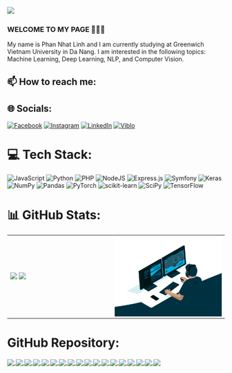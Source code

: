 [![](https://visitcount.itsvg.in/api?id=Linhvjc&icon=0&color=12)](https://visitcount.itsvg.in)

### WELCOME TO MY PAGE 👋👋👋
My name is Phan Nhat Linh and I am currently studying at Greenwich Vietnam University in Da Nang. I am interested in the following topics: Machine Learning, Deep Learning, NLP, and Computer Vision.<br>
## 📫 How to reach me:

## 🌐 Socials:
[![Facebook](https://img.shields.io/badge/Facebook-%231877F2.svg?logo=Facebook&logoColor=white)](https://facebook.com/dieuha11) [![Instagram](https://img.shields.io/badge/Instagram-%23E4405F.svg?logo=Instagram&logoColor=white)](https://instagram.com/linh11___) [![LinkedIn](https://img.shields.io/badge/LinkedIn-%230077B5.svg?logo=linkedin&logoColor=white)](https://linkedin.com/in/linh11) 
[![Viblo](https://img.shields.io/badge/-Viblo-5387c6?style=flat&labelColor=5387c6)](https://viblo.asia/u/LinhPhanNhat)

# 💻 Tech Stack:
![JavaScript](https://img.shields.io/badge/javascript-%23323330.svg?style=flat&logo=javascript&logoColor=%23F7DF1E) ![Python](https://img.shields.io/badge/python-3670A0?style=flat&logo=python&logoColor=ffdd54) ![PHP](https://img.shields.io/badge/php-%23777BB4.svg?style=flat&logo=php&logoColor=white) ![NodeJS](https://img.shields.io/badge/node.js-6DA55F?style=flat&logo=node.js&logoColor=white) ![Express.js](https://img.shields.io/badge/express.js-%23404d59.svg?style=flat&logo=express&logoColor=%2361DAFB) ![Symfony](https://img.shields.io/badge/symfony-%23000000.svg?style=flat&logo=symfony&logoColor=white) ![Keras](https://img.shields.io/badge/Keras-%23D00000.svg?style=flat&logo=Keras&logoColor=white) ![NumPy](https://img.shields.io/badge/numpy-%23013243.svg?style=flat&logo=numpy&logoColor=white) ![Pandas](https://img.shields.io/badge/pandas-%23150458.svg?style=flat&logo=pandas&logoColor=white) ![PyTorch](https://img.shields.io/badge/PyTorch-%23EE4C2C.svg?style=flat&logo=PyTorch&logoColor=white) ![scikit-learn](https://img.shields.io/badge/scikit--learn-%23F7931E.svg?style=flat&logo=scikit-learn&logoColor=white) ![SciPy](https://img.shields.io/badge/SciPy-%230C55A5.svg?style=flat&logo=scipy&logoColor=%white) ![TensorFlow](https://img.shields.io/badge/TensorFlow-%23FF6F00.svg?style=flat&logo=TensorFlow&logoColor=white) 
# 📊 GitHub Stats:
<table>
<tr>
  <td width="48%">
    <img src="https://github-readme-stats.vercel.app/api?username=Linhvjc&show_icons=true&hide_border=true" />
    <img width="100% + 10px" src="https://github-readme-stats.vercel.app/api/top-langs/?username=Linhvjc&layout=compact&show_icons=true&hide_border=true" />
  </td>
  <td width="52%"><img alt="gif" align="right" src="./coding_2.gif"/></td>
</tr>
<table>

  
# GitHub Repository:
<a href="https://github.com/Linhvjc/vibo">
  <!-- Change the `github-readme-stats.anuraghazra1.vercel.app` to `github-readme-stats.vercel.app`  -->
  <img align="center" src="https://github-readme-stats.anuraghazra1.vercel.app/api/pin/?username=Linhvjc&repo=vibo&theme=radical" />
</a>    
<a href="https://github.com/Linhvjc/Corgiman">
  <!-- Change the `github-readme-stats.anuraghazra1.vercel.app` to `github-readme-stats.vercel.app`  -->
  <img align="center" src="https://github-readme-stats.anuraghazra1.vercel.app/api/pin/?username=Linhvjc&repo=Corgiman&theme=merko" />
</a>

 <a href="https://github.com/Linhvjc/basic-AI">
  <!-- Change the `github-readme-stats.anuraghazra1.vercel.app` to `github-readme-stats.vercel.app`  -->
  <img align="center" src="https://github-readme-stats.anuraghazra1.vercel.app/api/pin/?username=Linhvjc&repo=basic-AI&theme=cobalt" />
</a>    
<a href="https://github.com/Linhvjc/Linhvjc">
  <!-- Change the `github-readme-stats.anuraghazra1.vercel.app` to `github-readme-stats.vercel.app`  -->
  <img align="center" src="https://github-readme-stats.anuraghazra1.vercel.app/api/pin/?username=Linhvjc&repo=Linhvjc&theme=dracula" />
</a>

<a href="https://github.com/Linhvjc/tools">
  <!-- Change the `github-readme-stats.anuraghazra1.vercel.app` to `github-readme-stats.vercel.app`  -->
  <img align="center" src="https://github-readme-stats.anuraghazra1.vercel.app/api/pin/?username=Linhvjc&repo=tools&theme=gruvbox" />
</a>    
<a href="https://github.com/Linhvjc/deep_learning">
  <!-- Change the `github-readme-stats.anuraghazra1.vercel.app` to `github-readme-stats.vercel.app`  -->
  <img align="center" src="https://github-readme-stats.anuraghazra1.vercel.app/api/pin/?username=Linhvjc&repo=deep_learning&theme=dark" />
</a>

<a href="https://github.com/Linhvjc/ASM_1649">
  <!-- Change the `github-readme-stats.anuraghazra1.vercel.app` to `github-readme-stats.vercel.app`  -->
  <img align="center" src="https://github-readme-stats.anuraghazra1.vercel.app/api/pin/?username=Linhvjc&repo=ASM_1649&theme=onedark" />
</a>    
<a href="https://github.com/Linhvjc/machine_learning">
  <!-- Change the `github-readme-stats.anuraghazra1.vercel.app` to `github-readme-stats.vercel.app`  -->
  <img align="center" src="https://github-readme-stats.anuraghazra1.vercel.app/api/pin/?username=Linhvjc&repo=machine_learning&theme=cobalt" />
</a>

<a href="https://github.com/Linhvjc/computer_vision">
  <!-- Change the `github-readme-stats.anuraghazra1.vercel.app` to `github-readme-stats.vercel.app`  -->
  <img align="center" src="https://github-readme-stats.anuraghazra1.vercel.app/api/pin/?username=Linhvjc&repo=computer_vision&theme=synthwave" />
</a>    
<a href="https://github.com/Linhvjc/Data_Science">
  <!-- Change the `github-readme-stats.anuraghazra1.vercel.app` to `github-readme-stats.vercel.app`  -->
  <img align="center" src="https://github-readme-stats.anuraghazra1.vercel.app/api/pin/?username=Linhvjc&repo=Data_Science&theme=highcontrast" />
</a>

<a href="https://github.com/Linhvjc/ASM-Cloud">
  <!-- Change the `github-readme-stats.anuraghazra1.vercel.app` to `github-readme-stats.vercel.app`  -->
  <img align="center" src="https://github-readme-stats.anuraghazra1.vercel.app/api/pin/?username=Linhvjc&repo=ASM-Cloud&theme=dracula" />
</a>    
<a href="https://github.com/Linhvjc/AdvancedProgramming">
  <!-- Change the `github-readme-stats.anuraghazra1.vercel.app` to `github-readme-stats.vercel.app`  -->
  <img align="center" src="https://github-readme-stats.anuraghazra1.vercel.app/api/pin/?username=Linhvjc&repo=AdvancedProgramming&theme=radical" />
</a>

<a href="https://github.com/Linhvjc/nodejs_blog">
  <!-- Change the `github-readme-stats.anuraghazra1.vercel.app` to `github-readme-stats.vercel.app`  -->
  <img align="center" src="https://github-readme-stats.anuraghazra1.vercel.app/api/pin/?username=Linhvjc&repo=nodejs_blog&theme=merko" />
</a>    
<a href="https://github.com/Linhvjc/linhvjc.github.io">
  <!-- Change the `github-readme-stats.anuraghazra1.vercel.app` to `github-readme-stats.vercel.app`  -->
  <img align="center" src="https://github-readme-stats.anuraghazra1.vercel.app/api/pin/?username=Linhvjc&repo=linhvjc.github.io&theme=gruvbox" />
</a>

<a href="https://github.com/Linhvjc/Java-final">
  <!-- Change the `github-readme-stats.anuraghazra1.vercel.app` to `github-readme-stats.vercel.app`  -->
  <img align="center" src="https://github-readme-stats.anuraghazra1.vercel.app/api/pin/?username=Linhvjc&repo=Java-final&theme=dark" />
</a>    
<a href="https://github.com/Linhvjc/appvideo7">
  <!-- Change the `github-readme-stats.anuraghazra1.vercel.app` to `github-readme-stats.vercel.app`  -->
  <img align="center" src="https://github-readme-stats.anuraghazra1.vercel.app/api/pin/?username=Linhvjc&repo=appvideo7&theme=onedark" />
</a>

<a href="https://github.com/Linhvjc/symfony-crud">
  <!-- Change the `github-readme-stats.anuraghazra1.vercel.app` to `github-readme-stats.vercel.app`  -->
  <img align="center" src="https://github-readme-stats.anuraghazra1.vercel.app/api/pin/?username=Linhvjc&repo=symfony-crud&theme=cobalt" />
</a>    
<a href="https://github.com/Linhvjc/1633-ASM2">
  <!-- Change the `github-readme-stats.anuraghazra1.vercel.app` to `github-readme-stats.vercel.app`  -->
  <img align="center" src="https://github-readme-stats.anuraghazra1.vercel.app/api/pin/?username=Linhvjc&repo=1633-ASM2&theme=dracula" />
</a>

